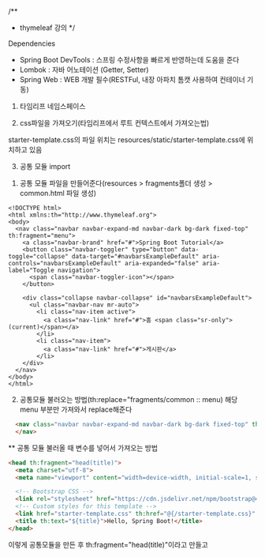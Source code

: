 /**
 * thymeleaf 강의
 */

Dependencies
 - Spring Boot DevTools : 스프링 수정사항을 빠르게 반영하는데 도움을 준다
 - Lombok : 자바 어노테이션 (Getter, Setter)
 - Spring Web : WEB 개발 필수(RESTFul, 내장 아파치 톰캣 사용하여 컨테이너 기동)


1. 타임리프 네임스페이스 
<html lxmlns:th="http://www.thymeleaf.org">

2. css파일을 가져오기(타임리프에서 루트 컨텍스트에서 가져오는법)
<link href="starter-template.css" th:href="@{/starter-template.css}" rel="stylesheet">
    
starter-template.css의 파일 위치는 resources/static/starter-template.css에 위치하고 있음

3. 공통 모듈 import

1) 공통 모듈 파일을 만들어준다(resources > fragments폴더 생성 > common.html 파일 생성)
```htnml
<!DOCTYPE html>
<html xmlns:th="http://www.thymeleaf.org">
<body>
  <nav class="navbar navbar-expand-md navbar-dark bg-dark fixed-top" th:fragment="menu">
    <a class="navbar-brand" href="#">Spring Boot Tutorial</a>
    <button class="navbar-toggler" type="button" data-toggle="collapse" data-target="#navbarsExampleDefault" aria-controls="navbarsExampleDefault" aria-expanded="false" aria-label="Toggle navigation">
      <span class="navbar-toggler-icon"></span>
    </button>

    <div class="collapse navbar-collapse" id="navbarsExampleDefault">
      <ul class="navbar-nav mr-auto">
        <li class="nav-item active">
          <a class="nav-link" href="#">홈 <span class="sr-only">(current)</span></a>
        </li>
        <li class="nav-item">
          <a class="nav-link" href="#">게시판</a>
        </li>
    </div>
  </nav>
</body>
</html>
```

2) 공통모듈 불러오는 방법(th:replace="fragments/common :: menu) 해당 menu 부분만 가져와서 replace해준다
```html
  <nav class="navbar navbar-expand-md navbar-dark bg-dark fixed-top" th:replace="fragments/common :: menu">
  </nav>
```


** 공통 모듈 불러올 때 변수를 넣어서 가져오는 방법
```html
<head th:fragment="head(title)">
  <meta charset="utf-8">
  <meta name="viewport" content="width=device-width, initial-scale=1, shrink-to-fit=no">

  <!-- Bootstrap CSS -->
  <link rel="stylesheet" href="https://cdn.jsdelivr.net/npm/bootstrap@4.6.2/dist/css/bootstrap.min.css" integrity="sha384-xOolHFLEh07PJGoPkLv1IbcEPTNtaed2xpHsD9ESMhqIYd0nLMwNLD69Npy4HI+N" crossorigin="anonymous">
  <!-- Custom styles for this template -->
  <link href="starter-template.css" th:href="@{/starter-template.css}" rel="stylesheet">
  <title th:text="${title}">Hello, Spring Boot!</title>
</head>
```

이렇게 공통모듈을 만든 후 th:fragment="head(title)"이라고 만들고 <title> 태그에 ${title} 받아오는 값을 넣어줄 수 있따.

<head th:replace="fragments/common :: head('게시판')">
</head>

<head th:replace="fragments/common :: head('hello spring boot!!')">
</head>








HOME, 게시판 이동할때마다 nav에 active값을 변경하고 싶으면
```html
<nav class="navbar navbar-expand-md navbar-dark bg-dark fixed-top" th:fragment="menu(menu)">
    <a class="navbar-brand" href="#">Spring Boot Tutorial</a>
    <button class="navbar-toggler" type="button" data-toggle="collapse" data-target="#navbarsExampleDefault" aria-controls="navbarsExampleDefault" aria-expanded="false" aria-label="Toggle navigation">
      <span class="navbar-toggler-icon"></span>
    </button>

    <div class="collapse navbar-collapse" id="navbarsExampleDefault">
      <ul class="navbar-nav mr-auto">
        <li class="nav-item" th:classappend="${menu} == 'home' ? 'active'">
          <a class="nav-link" href="#">홈 <span class="sr-only" th:if="${menu} == 'home'">(current)</span></a>
        </li>
        <li class="nav-item" th:classappend="${menu} == 'board' ? 'active'">
          <a class="nav-link" href="#">게시판 <span class="sr-only" th:if="${menu} == 'board'">(current)</span> </a>
        </li>
    </div>
  </nav>
```

여기서 fragment="menu(menu)"를 통해서 넘겨준 값으로

active 필요한 부분에
```html
<li class="nav-item" th:classappend="${menu} == 'home' ? 'active'">
    <a class="nav-link" href="#">홈 <span class="sr-only" th:if="${menu} == 'home'">(current)</span></a>
</li>
<li class="nav-item" th:classappend="${menu} == 'board' ? 'active'">
    <a class="nav-link" href="#">게시판 <span class="sr-only" th:if="${menu} == 'board'">(current)</span> </a>
</li>
```

위와 같이 작성해주면 된다


링크 거는 방법

```html
<a class="nav-link" href="#" th:href="@{/}">홈 </a>
<a class="nav-link" href="#" th:href="@{/board/list}">게시판</a>
```

이렇게 th:href="@{/}"로 링크를 걸 수 있다